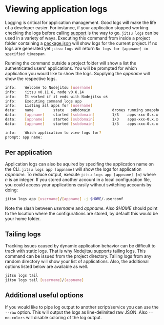 # Viewing application logs

Logging is critical for application management. Good logs will make the life of
a developer easier. For instance, if your application stopped working checking
the logs before calling [support][support] is the way to go. `jitsu logs` can be
used in a variety of ways. Executing this command from inside a project folder
containing a [package.json][package] will show logs for the current project. If
no logs are generated yet `jitsu logs` will return `No logs for [appname] in
specified timespan`.

Running the command outside a project folder will show a list the authenticated
users' applications. You will be prompted for which application you would like
to show the logs. Supplying the *appname* will show the respective logs.

```bash
info:    Welcome to Nodejitsu [username]
info:    jitsu v0.11.6, node v0.8.14
info:    It worked if it ends with Nodejitsu ok
info:    Executing command logs app
info:    Listing all apps for [username]
data:    name         state   subdomain          drones running snapshot
data:    [appname]    started [subdomain]        1/3    apps-xxx-0.x.x-xx.tgz
data:    [appname]    started [subdomain]        1/3    apps-xxx-0.x.x-xx.tgz
data:    [appname]    started [subdomain]        1/3    apps-xxx-0.x.x-xx.tgz

info:    Which application to view logs for?
prompt: app name:
```

## Per application

Application logs can also be aquired by specifing the application name on the
CLI. `jitsu logs app [appname]` will show the logs for application *appname*.
To reduce output, execute `jitsu logs app [appname] [n]` where *n* is an
integer. If you stored another account in a local configuration file, you could
access your applications easily without switching accounts by doing:

```bash
jitsu logs app [username]/[appname] -j $HOME/.userconf
```

Note the slash between *username* and *appname*. Also *$HOME* should point to the
location where the configurations are stored, by default this would be your home
folder.

## Tailing logs

Tracking issues caused by dynamic application behavior can be difficult to track
with static logs. That is why Nodejitsu supports tailing logs. This command can
be issued from the project directory. Tailing logs from any random directory will
show your list of applications. Also, the additional options listed below
are available as well.

```bash
jitsu logs tail
jitsu logs tail [username]/[appname]
```

## Additional useful options

If you would like to pipe log output to another script/service you can use the
`--raw` option. This will output the logs as line-delimited raw JSON. Also
`--no-colors` will disable coloring of the log output.

[package]: /appendix/package-json/
[support]: /support/
[meta:title]: <> (Viewing logs)
